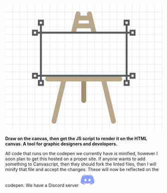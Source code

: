 <img src="CanvaScript.png" alt="Canvascript logo">
<p><b>Draw on the canvas, then get the JS script to render it on the HTML canvas. A tool for graphic designers and developers.</b></p>
All code that runs on the codepen we currently have is minified, however I soon plan to get this hosted on a proper site. If anyone wants to add something to Canvascript, then they should fork the linted files, then I will minify that file and accept the changes. These will now be reflected on the codepen.
We have a Discord server <a href="https://discord.gg/ZXMEkzfZXx"><img src="discord.png" alt="Discord logo"></a>
